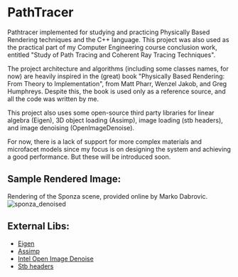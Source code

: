 # PathTracer
Pathtracer implemented for studying and practicing Physically Based Rendering techniques and the C++ language. This project was also used as the practical part of my Computer Engineering course conclusion work, entitled "Study of Path Tracing and Coherent Ray Tracing Techniques". 

The project architecture and algorithms (including some classes names, for now) are heavily inspired in the (great) book "Physically Based Rendering: From Theory to Implementation", from Matt Pharr, Wenzel Jakob, and Greg Humphreys. Despite this, the book is used only as a reference source, and all the code was written by me.

This project also uses some open-source third party libraries for linear algebra (Eigen), 3D object loading (Assimp), image loading (stb headers), and image denoising (OpenImageDenoise).

For now, there is a lack of support for more complex materials and microfacet models since my focus is on designing the system and achieving a good performance. But these will be introduced soon.

## Sample Rendered Image:
Rendering of the Sponza scene, provided online by Marko Dabrovic.
![sponza_denoised](https://user-images.githubusercontent.com/18320203/162642351-e4dc3199-3c13-4bb3-acdd-17ad7d05e3ad.png)


## External Libs: 
* [Eigen](http://eigen.tuxfamily.org/index.php?title=Main_Page)
* [Assimp](https://www.assimp.org/index.php)
* [Intel Open Image Denoise](https://openimagedenoise.github.io/)
* [Stb headers](https://github.com/nothings/stb)
